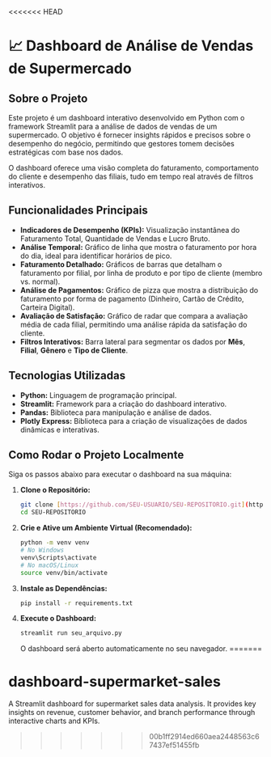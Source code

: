 <<<<<<< HEAD
# 📈 Dashboard de Análise de Vendas de Supermercado

## Sobre o Projeto
Este projeto é um dashboard interativo desenvolvido em Python com o framework Streamlit para a análise de dados de vendas de um supermercado. O objetivo é fornecer insights rápidos e precisos sobre o desempenho do negócio, permitindo que gestores tomem decisões estratégicas com base nos dados.

O dashboard oferece uma visão completa do faturamento, comportamento do cliente e desempenho das filiais, tudo em tempo real através de filtros interativos.

## Funcionalidades Principais
- **Indicadores de Desempenho (KPIs):** Visualização instantânea do Faturamento Total, Quantidade de Vendas e Lucro Bruto.
- **Análise Temporal:** Gráfico de linha que mostra o faturamento por hora do dia, ideal para identificar horários de pico.
- **Faturamento Detalhado:** Gráficos de barras que detalham o faturamento por filial, por linha de produto e por tipo de cliente (membro vs. normal).
- **Análise de Pagamentos:** Gráfico de pizza que mostra a distribuição do faturamento por forma de pagamento (Dinheiro, Cartão de Crédito, Carteira Digital).
- **Avaliação de Satisfação:** Gráfico de radar que compara a avaliação média de cada filial, permitindo uma análise rápida da satisfação do cliente.
- **Filtros Interativos:** Barra lateral para segmentar os dados por **Mês**, **Filial**, **Gênero** e **Tipo de Cliente**.

## Tecnologias Utilizadas
- **Python:** Linguagem de programação principal.
- **Streamlit:** Framework para a criação do dashboard interativo.
- **Pandas:** Biblioteca para manipulação e análise de dados.
- **Plotly Express:** Biblioteca para a criação de visualizações de dados dinâmicas e interativas.

## Como Rodar o Projeto Localmente

Siga os passos abaixo para executar o dashboard na sua máquina:

1.  **Clone o Repositório:**
    ```bash
    git clone [https://github.com/SEU-USUARIO/SEU-REPOSITORIO.git](https://github.com/SEU-USUARIO/SEU-REPOSITORIO.git)
    cd SEU-REPOSITORIO
    ```

2.  **Crie e Ative um Ambiente Virtual (Recomendado):**
    ```bash
    python -m venv venv
    # No Windows
    venv\Scripts\activate
    # No macOS/Linux
    source venv/bin/activate
    ```

3.  **Instale as Dependências:**
    ```bash
    pip install -r requirements.txt
    ```

4.  **Execute o Dashboard:**
    ```bash
    streamlit run seu_arquivo.py
    ```
    O dashboard será aberto automaticamente no seu navegador.
=======
# dashboard-supermarket-sales
A Streamlit dashboard for supermarket sales data analysis. It provides key insights on revenue, customer behavior, and branch performance through interactive charts and KPIs.
>>>>>>> 00b1ff2914ed660aea2448563c67437ef51455fb
